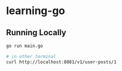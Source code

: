 # learning-go

## Running Locally

```bash
go run main.go

# in other terminal
curl http://localhost:8081/v1/user-posts/1
```

